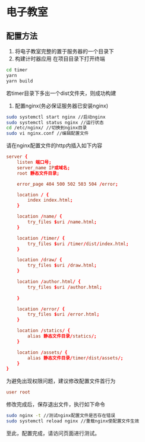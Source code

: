 # 电子教室
## 配置方法
1. 将电子教室完整的置于服务器的一个目录下
2. 构建计时器应用
在项目目录下打开终端
```bash
cd timer
yarn
yarn build
```
若timer目录下多出一个dist文件夹，则成功构建
1. 配置nginx(务必保证服务器已安装nginx)
```bash
sudo systemctl start nginx //启动nginx
sudo systemctl status nginx //运行状态
cd /etc/nginx/ //切换到nginx目录
sudo vi nginx.conf //编辑配置文件
```
请在nginx配置文件的http内插入如下内容
```conf
server {
    listen 端口号;
    server_name IP或域名;
    root 静态文件目录;

    error_page 404 500 502 503 504 /error;

    location / {
        index index.html;
    }

    location /name/ {
        try_files $uri /name.html;
    }

    location /timer/ {
        try_files $uri /timer/dist/index.html;
    }

    location /draw/ {
        try_files $uri /draw.html;
    }

    location /author.html/ {
        try_files $uri /author.html;
    
    }

    location /error/ {
        try_files $uri /error.html;
    }

    location /statics/ {
        alias 静态文件目录/statics/;
    }

    location /assets/ {
        alias 静态文件目录/timer/dist/assets/;
    }
}
```
为避免出现权限问题，建议修改配置文件首行为
```conf
user root
```
修改完成后，保存退出文件，执行如下命令
```bash
sudo nginx -t //测试nginx配置文件是否存在错误
sudo systemctl reload nginx //重载nginx使配置文件生效
```
至此，配置完成，请访问页面进行测试。